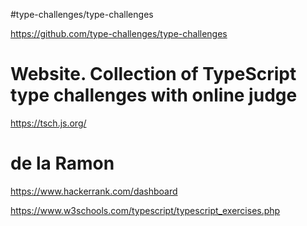#type-challenges/type-challenges

https://github.com/type-challenges/type-challenges

# Website. Collection of TypeScript type challenges with online judge

https://tsch.js.org/

# de la Ramon

https://www.hackerrank.com/dashboard

https://www.w3schools.com/typescript/typescript_exercises.php
